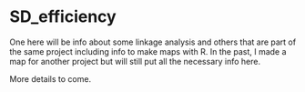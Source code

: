 # SD_efficiency

One here will be info about some linkage analysis and others that are part of the same project including info to make maps with R. In the past, I made a map for another project but will still put all the necessary info here.

More details to come.
